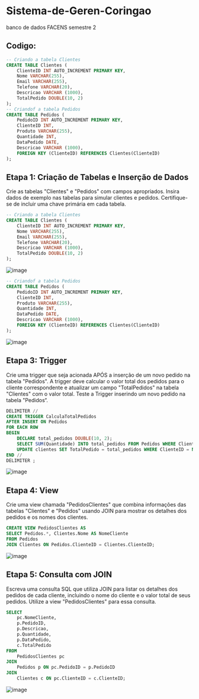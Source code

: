 # Sistema-de-Geren-Coringao
banco de dados FACENS semestre 2

## Codigo:

```SQL
-- Criando a tabela Clientes
CREATE TABLE Clientes (
    ClienteID INT AUTO_INCREMENT PRIMARY KEY,
    Nome VARCHAR(255),
    Email VARCHAR(255),
    Telefone VARCHAR(20),
    Descricao VARCHAR (1000),
    TotalPedido DOUBLE(10, 2)
);
-- Criandof a tabela Pedidos
CREATE TABLE Pedidos (
    PedidoID INT AUTO_INCREMENT PRIMARY KEY,
    ClienteID INT,
    Produto VARCHAR(255),
    Quantidade INT,
    DataPedido DATE,
    Descricao VARCHAR (1000),
    FOREIGN KEY (ClienteID) REFERENCES Clientes(ClienteID)
);

```
## Etapa 1: Criação de Tabelas e Inserção de Dados

Crie as tabelas "Clientes" e "Pedidos" com campos apropriados. Insira dados de exemplo nas tabelas para simular clientes e pedidos. Certifique-se de incluir uma chave primária em cada tabela.

``` SQL
-- Criando a tabela Clientes
CREATE TABLE Clientes (
    ClienteID INT AUTO_INCREMENT PRIMARY KEY,
    Nome VARCHAR(255),
    Email VARCHAR(255),
    Telefone VARCHAR(20),
    Descricao VARCHAR (1000),
    TotalPedido DOUBLE(10, 2)
);

```
![image](https://github.com/huankzera/Sistema-de-Geren-Coringao/assets/126423433/852a2c57-48ab-4195-8b10-f1050c5222f4)


``` SQL
-- Criandof a tabela Pedidos
CREATE TABLE Pedidos (
    PedidoID INT AUTO_INCREMENT PRIMARY KEY,
    ClienteID INT,
    Produto VARCHAR(255),
    Quantidade INT,
    DataPedido DATE,
    Descricao VARCHAR (1000),
    FOREIGN KEY (ClienteID) REFERENCES Clientes(ClienteID)
);

```
![image](https://github.com/huankzera/Sistema-de-Geren-Coringao/assets/126423433/899812be-707e-47ff-a76d-3b8e00191a09)

## Etapa 3: Trigger

Crie uma trigger que seja acionada APÓS a inserção de um novo pedido na tabela "Pedidos". A trigger deve calcular o valor total dos pedidos para o cliente correspondente e atualizar um campo "TotalPedidos" na tabela "Clientes" com o valor total. Teste a Trigger inserindo um novo pedido na tabela "Pedidos“.
``` SQL
DELIMITER //
CREATE TRIGGER CalculaTotalPedidos
AFTER INSERT ON Pedidos
FOR EACH ROW
BEGIN
    DECLARE total_pedidos DOUBLE(10, 2);
    SELECT SUM(Quantidade) INTO total_pedidos FROM Pedidos WHERE ClienteID = NEW.ClienteID;
    UPDATE clientes SET TotalPedido = total_pedidos WHERE ClienteID = NEW.ClienteID;
END //
DELIMITER ;

```
![image](https://github.com/huankzera/Sistema-de-Geren-Coringao/assets/126423433/5f2bedb1-b514-4642-a32c-267d61044ee9)


## Etapa 4: View
Crie uma view chamada "PedidosClientes" que combina informações das tabelas "Clientes" e "Pedidos" usando JOIN para mostrar os detalhes dos pedidos e os nomes dos clientes.
``` SQL
CREATE VIEW PedidosClientes AS
SELECT Pedidos.*, Clientes.Nome AS NomeCliente
FROM Pedidos
JOIN Clientes ON Pedidos.ClienteID = Clientes.ClienteID;

```

![image](https://github.com/huankzera/Sistema-de-Geren-Coringao/assets/126423433/4f7f8681-36d3-4908-beb3-57c23948e9a2)


## Etapa 5: Consulta com JOIN

Escreva uma consulta SQL que utiliza JOIN para listar os detalhes dos pedidos de cada cliente, incluindo o nome do cliente e o valor total de seus pedidos. Utilize a view "PedidosClientes" para essa consulta.
``` SQL
SELECT 
    pc.NomeCliente,
    p.PedidoID,
    p.Descricao,
    p.Quantidade,
    p.DataPedido,
    c.TotalPedido
FROM 
    PedidosClientes pc
JOIN 
    Pedidos p ON pc.PedidoID = p.PedidoID
JOIN 
    Clientes c ON pc.ClienteID = c.ClienteID;

```
![image](https://github.com/huankzera/Sistema-de-Geren-Coringao/assets/126423433/a525a8fe-c9e6-473d-a9cc-f1212dbc4be0)






